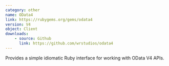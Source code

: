 ```yaml
---
category: other
name: OData4
link: https://rubygems.org/gems/odata4
version: V4
object: Client
downloads:
	- source: Github
	  link: https://github.com/wrstudios/odata4
---
```

Provides a simple idiomatic Ruby interface for working with OData V4 APIs.

